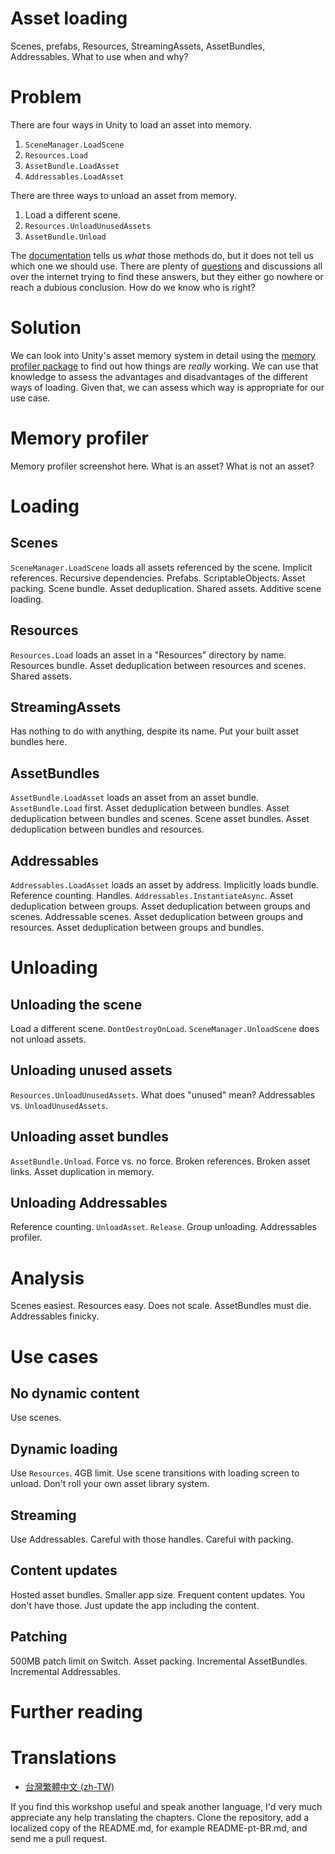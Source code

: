 # Asset loading
Scenes, prefabs, Resources, StreamingAssets, AssetBundles, Addressables. What to use when and why?

# Problem
There are four ways in Unity to load an asset into memory.
1. `SceneManager.LoadScene`
2. `Resources.Load`
3. `AssetBundle.LoadAsset`
4. `Addressables.LoadAsset`

There are three ways to unload an asset from memory.
1. Load a different scene.
2. `Resources.UnloadUnusedAssets`
3. `AssetBundle.Unload`

The [documentation](https://docs.unity3d.com/Manual/LoadingResourcesatRuntime.html) tells us _what_ those methods do, but it does not tell us which one we should use. There are plenty of [questions](https://forum.unity.com/threads/resource-vs-addressable-for-memory-management.836863/) and discussions all over the internet trying to find these answers, but they either go nowhere or reach a dubious conclusion. How do we know who is right?

# Solution
We can look into Unity's asset memory system in detail using the [memory profiler package](https://docs.unity3d.com/Packages/com.unity.memoryprofiler@0.4/manual/index.html) to find out how things are _really_ working. We can use that knowledge to assess the advantages and disadvantages of the different ways of loading. Given that, we can assess which way is appropriate for our use case.

# Memory profiler
Memory profiler screenshot here.
What is an asset?
What is not an asset?

# Loading

## Scenes
`SceneManager.LoadScene` loads all assets referenced by the scene.
Implicit references.
Recursive dependencies.
Prefabs.
ScriptableObjects.
Asset packing.
Scene bundle.
Asset deduplication.
Shared assets.
Additive scene loading.

## Resources
`Resources.Load` loads an asset in a "Resources" directory by name.
Resources bundle.
Asset deduplication between resources and scenes.
Shared assets.

## StreamingAssets
Has nothing to do with anything, despite its name.
Put your built asset bundles here.

## AssetBundles
`AssetBundle.LoadAsset` loads an asset from an asset bundle.
`AssetBundle.Load` first.
Asset deduplication between bundles.
Asset deduplication between bundles and scenes.
Scene asset bundles.
Asset deduplication between bundles and resources.

## Addressables
`Addressables.LoadAsset` loads an asset by address.
Implicitly loads bundle.
Reference counting.
Handles.
`Addressables.InstantiateAsync`.
Asset deduplication between groups.
Asset deduplication between groups and scenes.
Addressable scenes.
Asset deduplication between groups and resources.
Asset deduplication between groups and bundles.

# Unloading

## Unloading the scene
Load a different scene.
`DontDestroyOnLoad`.
`SceneManager.UnloadScene` does not unload assets.

## Unloading unused assets
`Resources.UnloadUnusedAssets`.
What does "unused" mean?
Addressables vs. `UnloadUnusedAssets`.

## Unloading asset bundles
`AssetBundle.Unload`.
Force vs. no force.
Broken references.
Broken asset links.
Asset duplication in memory.

## Unloading Addressables
Reference counting.
`UnloadAsset`.
`Release`.
Group unloading.
Addressables profiler.

# Analysis
Scenes easiest.
Resources easy. Does not scale.
AssetBundles must die.
Addressables finicky.

# Use cases

## No dynamic content
Use scenes.

## Dynamic loading
Use `Resources`.
4GB limit.
Use scene transitions with loading screen to unload.
Don't roll your own asset library system.

## Streaming
Use Addressables.
Careful with those handles.
Careful with packing.

## Content updates
Hosted asset bundles. Smaller app size. Frequent content updates.
You don't have those. Just update the app including the content.

## Patching
500MB patch limit on Switch.
Asset packing.
Incremental AssetBundles.
Incremental Addressables.

# Further reading

# Translations

- [台灣繁體中文 (zh-TW)](README-zh-TW.md)

If you find this workshop useful and speak another language, I'd very much appreciate any help translating the chapters. Clone the repository, add a localized copy of the README.md, for example README-pt-BR.md, and send me a pull request.
